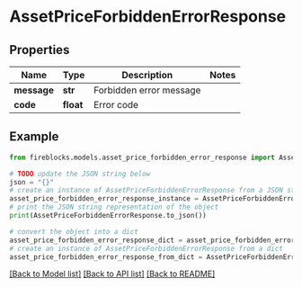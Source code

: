 # AssetPriceForbiddenErrorResponse


## Properties

Name | Type | Description | Notes
------------ | ------------- | ------------- | -------------
**message** | **str** | Forbidden error message | 
**code** | **float** | Error code | 

## Example

```python
from fireblocks.models.asset_price_forbidden_error_response import AssetPriceForbiddenErrorResponse

# TODO update the JSON string below
json = "{}"
# create an instance of AssetPriceForbiddenErrorResponse from a JSON string
asset_price_forbidden_error_response_instance = AssetPriceForbiddenErrorResponse.from_json(json)
# print the JSON string representation of the object
print(AssetPriceForbiddenErrorResponse.to_json())

# convert the object into a dict
asset_price_forbidden_error_response_dict = asset_price_forbidden_error_response_instance.to_dict()
# create an instance of AssetPriceForbiddenErrorResponse from a dict
asset_price_forbidden_error_response_from_dict = AssetPriceForbiddenErrorResponse.from_dict(asset_price_forbidden_error_response_dict)
```
[[Back to Model list]](../README.md#documentation-for-models) [[Back to API list]](../README.md#documentation-for-api-endpoints) [[Back to README]](../README.md)


